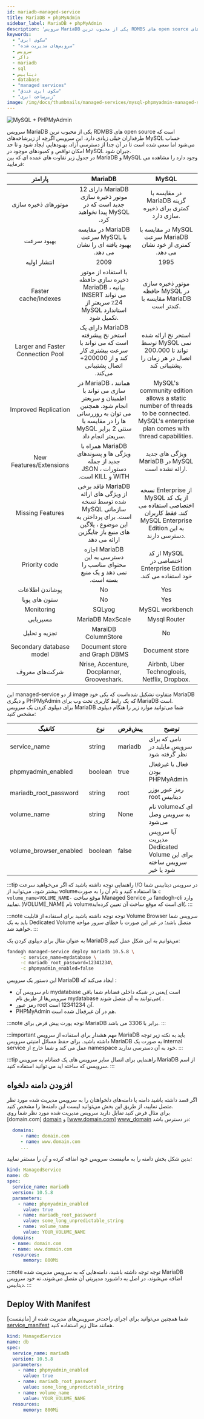 ```yaml
---
id: mariadb-managed-service
title: MariaDB + phpMyAdmin
sidebar_label: MariaDB + phpMyAdmin
description: 'سرویس MariaDB یکی از محبوب ترین RDMBS های open source است که طرفداران خیلی زیادی دارد. این سرویس اگرچه از زیرشاخه‌های MySQL حساب می‌شود اما سعی شده است تا در آن جدا از دسترسی آزاد، بهبودهایی ایجاد شود و تا حد امکان نواقص و کمبودهای موجود در MySQL جبران شود.'
keywords:
  - "سکوی ابری"
  - "سرویس‌های مدیریت شده"
  - سرویس
  - داکر
  - mariadb
  - sql
  - دیتابیس
  - database
  - "managed services"
  - "سکوی ابری فندق"
  - "زیرساخت ابری"
image: /img/docs/thumbnails/managed-services/mysql-phpmyadmin-managed-service-thumbnail.png
---
```


![MySQL + PHPMyAdmin](/img/docs/mysql-phpmyadmin.svg "MySQL + PHPMyAdmin")



سرویس MariaDB یکی از محبوب ترین RDMBS های open source است که طرفداران خیلی زیادی دارد. این سرویس اگرچه از زیرشاخه‌های MySQL حساب می‌شود اما سعی شده است تا در آن جدا از دسترسی آزاد، بهبودهایی ایجاد شود و تا حد امکان نواقص و کمبودهای موجود در MySQL جبران شود.<br/>
در جدول زیر تفاوت های عمده ای که بین MariaDB و MySQL وجود دارد را مشاهده می فرمایید:

|پارامتر|MariaDB|MySQL|
|:---:	|:---:	|:---:	|
|موتورهای ذخیره سازی |<div dir="rtl">MariaDB دارای 12 موتور ذخیره سازی جدید است که در MySQL پیدا نخواهید کرد.</div>|در مقایسه با MariaDB گزینه کمتری برای ذخیره سازی دارد.|
| بهبود سرعت |<div dir="rtl">MariaDB در مقایسه با MySQL سرعت بهبود یافته ای را نشان می دهد. </div>|<div dir="rtl">MySQL در مقایسه با MariaDB سرعت کمتری از خود نشان می دهد. </div>|
|انتشار اولیه|2009|1995|
|Faster cache/indexes|با استفاده از موتور ذخیره سازی حافظه MariaDB ، بیانیه INSERT می تواند 24٪ سریعتر از MySQL استاندارد تکمیل شود. |موتور ذخیره سازی حافظه MySQL در مقایسه با MariaDB کندتر است.|
|Larger and Faster Connection Pool |<div dir="rtl">MariaDB دارای یک استخر نخ پیشرفته است که می تواند با سرعت بیشتری کار کند و از 200000+ اتصال پشتیبانی می‌کند.</div>|استخر نخ ارائه شده توسط MySQL نمی تواند تا 200،000 اتصال در هر زمان را پشتیبانی کند.|
|Improved Replication |در MariaDB ، همانند سازی می تواند با اطمینان و سریعتر انجام شود. همچنین می توان به روزرسانی ها را در مقایسه با MySQL سنتی 2 برابر سریعتر انجام داد. |MySQL's community edition allows a static number of threads to be connected. MySQL's enterprise plan comes with thread capabilities. |
|New Features/Extensions|<div dir="rtl">MariaDB همراه با ویژگی ها و پسوندهای جدید از جمله دستورات JSON ، WITH و KILL است.</div>|ویژگی های جدید MariaDB در MySQL ارائه نشده است.|  
|Missing Features |<div dir="rtl">MariaDB فاقد برخی از ویژگی های ارائه شده توسط نسخه سازمانی MySQL است. برای پرداختن به این موضوع ، پلاگین های منبع باز جایگزین ارائه می دهد</div>|نسخه Enterprise از MySQL از یک کد اختصاصی استفاده می کند. فقط کاربران MySQL Enterprise Edition به این دسترسی دارند.|
|Priority code |<div dir="rtl">MariaDB اجازه دسترسی به این محتوای مناسب را نمی دهد و یک منبع بسته است.</div> |<div dir="rtl">MySQL از کد اختصاصی در Enterprise Edition خود استفاده می کند.</div>|
|پوشاندن اطلاعات|No|Yes|
|ستون های پویا |No|Yes|
|Monitoring|SQLyog|MySQL workbench |
|مسیریابی|MariaDB MaxScale |Mysql Router |
|تجزیه و تحلیل|MaraiDB ColumnStore |No|
|Secondary database model |Document store and Graph DBMS |Document store |
|شرکت‌های معروف|Nrise, Accenture, Docplanner, Grooveshark. |Airbnb, Uber Technogloeis, Netflix, Dropbox. |

این managed-service از دو image متفاوت تشکیل شده‌است که یکی خود MariaDB و دیگری PHPMyAdmin که یک رابط کاربری تحت وب برای MariaDB است.<br/>
برای دیپلوی کردن یک سرویس MariaDB شما می‌توانید موارد زیر را هنگام دیپلوی مشخص کنید:

|کانفیگ|نوع|پیش‌فرض|توضیح|
|---	|---	|---	|---	|
|service_name| string| mariadb| نامی که برای سرویس مایلید در نظر گرفته شود|
|phpmyadmin_enabled|boolean | true | فعال یا غیرفعال بودن PHPMyAdmin
|mariadb_root_password| string| root| رمز عبور یوزر root دیتابیس|
|volume_name| string| None| نام volumeای که به سرویس وصل می‌شود|
|volume_browser_enabled| boolean| false| آیا سرویس مدیریت Dedicated Volume برای این سرویس ساخته شود یا خیر|

:::tip راهنمایی
توجه داشته باشید که اگر می‌خواهید سرعت I/O در سرویس دیتابیس شما بیشتر شود، می‌توانید از volume‌ها استفاده کنید و نام آن را به صورت `c volume_name=VOLUME_NAME-` موقع ساخت Managed Service در fandogh-cli وارد نمایید. )VOLUME_NAME نام volume‌ای است که موقع ساخت آن تعیین کرده‌اید(.
:::

:::note توجه
توجه داشته باشید برای استفاده از قابلیت Volume Browser سرویس شما باید به یک Dedicated Volume متصل باشد؛ در غیر این صورت با خطای سرور مواجه خواهید شد.
:::

به عنوان مثال برای دیپلوی کردن یک MariaDB می‌توانیم به این شکل عمل کنیم:

```bash
fandogh managed-service deploy mariadb 10.5.8 \
     -c service_name=mydatabase \
     -c mariadb_root_password=12341234\
     -c phpmyadmin_enabled=false
```

این دستور یک سرویس MariaDB ایجاد می‌کند که :
- نام سرویس آن mydatabase است )یعنی در شبکه داخلی فضانام شما باقی سرویس‌ها از طریق نام mydatabase می‌توانند به آن متصل شوند( .
- رمز عبور root آن 12341234 است.
- PHPMyAdmin هم در آن غیر‌فعال شده است.

:::note توجه
پورت پیش فرض برای MariaDB برابر با 3306 می باشد.
:::

:::important مهم
هشدار برای استفاده از سرویس MariaDB باید به نکته زیر توجه داشته باشید. برای حفظ مسائل امنیتی سرویس MariaDB به صورت یک internal service عمل می کند و شما خارج از namespace خود به آن دسترسی ندارید.
:::

:::tip راهنمایی
برای اتصال سایر سرویس های یک فضانام به سرویس MariaDB از اسم سرویسی که ساخته اید می توانید استفاده کنید. 
:::

## افزودن دامنه دلخواه
اگر قصد داشته باشید دامنه یا دامنه‌های دلخواهتان را به سرویس مدیریت شده مورد نظر متصل نمایید، از طریق این بخش می‌توانید لیست این دامنه‌ها را مشخص کنید.<br/>
برای مثال فرض کنید تمایل دارید سرویس مدیریت شده مورد نظر شما روی  [domain.com] [domain]  و  [www.domain.com] [www_domain]  در دسترس باشد:

```yaml
  domains:
     - name: domain.com
     - name: www.domain.com
     ...
```

بدین شکل بخش دامنه را به مانیفست سرویس خود اضافه کرده و آن را مستقر نمایید:

```yaml title="mariadb_deployment.yml"
kind: ManagedService
name: db
spec:
  service_name: mariadb
  version: 10.5.8
  parameters:
    - name: phpmyadmin_enabled
      value: true
    - name: mariadb_root_password
      value: some_long_unpredictable_string
    - name: volume_name
      value: YOUR_VOLUME_NAME
  domains:
  - name: domain.com
  - name: www.domain.com
  resources:
      memory: 800Mi
```

:::note توجه
توجه داشته باشید، دامنه‌هایی که به سرویس مدیریت شده MariaDB اضافه می‌شوند، در اصل به داشبورد مدیریتی آن متصل می‌شوند، نه خود سرویس دیتابیس.
:::

## Deploy With Manifest

شما همچنین می‌توانید برای اجرای راحت‌تر سرویس‌های مدیریت شده از [مانیفست] [service_manifest] همانند مثال زیر استفاده کنید.

```yaml title="mariadb_deployment.yml"
kind: ManagedService
name: db
spec:
  service_name: mariadb
  version: 10.5.8
  parameters:
    - name: phpmyadmin_enabled
      value: true
    - name: mariadb_root_password
      value: some_long_unpredictable_string
    - name: volume_name
      value: YOUR_VOLUME_NAME
  resources:
      memory: 800Mi
```

[www_domain]: http://www.domain.com
[domain]: http://domain.com
[service_manifest]: /docs/services/service-manifest
